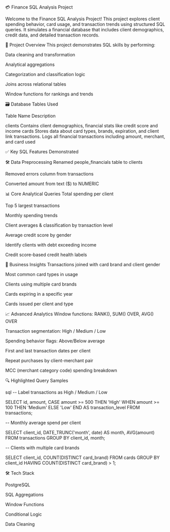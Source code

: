 💳 Finance SQL Analysis Project

Welcome to the Finance SQL Analysis Project!
This project explores client spending behavior, card usage, and transaction trends using structured SQL queries. It simulates a financial database that includes client demographics, credit data, and detailed transaction records.

🧩 Project Overview
This project demonstrates SQL skills by performing:

Data cleaning and transformation

Analytical aggregations

Categorization and classification logic

Joins across relational tables

Window functions for rankings and trends



🗃️ Database Tables Used

Table Name	Description

clients	Contains client demographics, financial stats like credit score and income
cards	Stores data about card types, brands, expiration, and client link
transactions. Logs all financial transactions including amount, merchant, and card used

✅ Key SQL Features Demonstrated

🛠️ Data Preprocessing
Renamed people_financials table to clients

Removed errors column from transactions

Converted amount from text ($) to NUMERIC

📊 Core Analytical Queries
Total spending per client

Top 5 largest transactions

Monthly spending trends

Client averages & classification by transaction level

Average credit score by gender

Identify clients with debt exceeding income

Credit score-based credit health labels

🧠 Business Insights
Transactions joined with card brand and client gender

Most common card types in usage

Clients using multiple card brands

Cards expiring in a specific year

Cards issued per client and type

📈 Advanced Analytics
Window functions: RANK(), SUM() OVER, AVG() OVER

Transaction segmentation: High / Medium / Low

Spending behavior flags: Above/Below average

First and last transaction dates per client

Repeat purchases by client-merchant pair

MCC (merchant category code) spending breakdown

🔍 Highlighted Query Samples

sql
-- Label transactions as High / Medium / Low

SELECT id, amount, CASE
amount >= 500 THEN 'High' 
WHEN amount >= 100 THEN 'Medium'
ELSE 'Low'
END AS transaction_level
FROM transactions;

-- Monthly average spend per client

SELECT client_id, DATE_TRUNC('month', date) AS month, AVG(amount)
FROM transactions
GROUP BY client_id, month;

-- Clients with multiple card brands

SELECT client_id, COUNT(DISTINCT card_brand)
FROM cards
GROUP BY client_id
HAVING COUNT(DISTINCT card_brand) > 1;

🛠️ Tech Stack

PostgreSQL

SQL Aggregations

Window Functions

Conditional Logic

Data Cleaning

